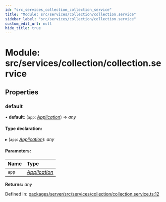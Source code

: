 ```yaml
---
id: "src_services_collection_collection_service"
title: "Module: src/services/collection/collection.service"
sidebar_label: "src/services/collection/collection.service"
custom_edit_url: null
hide_title: true
---
```


# Module: src/services/collection/collection.service

## Properties

### default

• **default**: (`app`: [*Application*](src_declarations.md#application)) => *any*

#### Type declaration:

▸ (`app`: [*Application*](src_declarations.md#application)): *any*

#### Parameters:

Name | Type |
:------ | :------ |
`app` | [*Application*](src_declarations.md#application) |

**Returns:** *any*

Defined in: [packages/server/src/services/collection/collection.service.ts:12](https://github.com/xr3ngine/xr3ngine/blob/66a84a950/packages/server/src/services/collection/collection.service.ts#L12)

